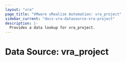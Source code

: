 ```yaml
---
layout: "vra"
page_title: "VMware vRealize Automation: vra_project"
sidebar_current: "docs-vra-datasource-vra-project"
description: |-
  Provides a data lookup for vra_project.
---
```


# Data Source: vra\_project

